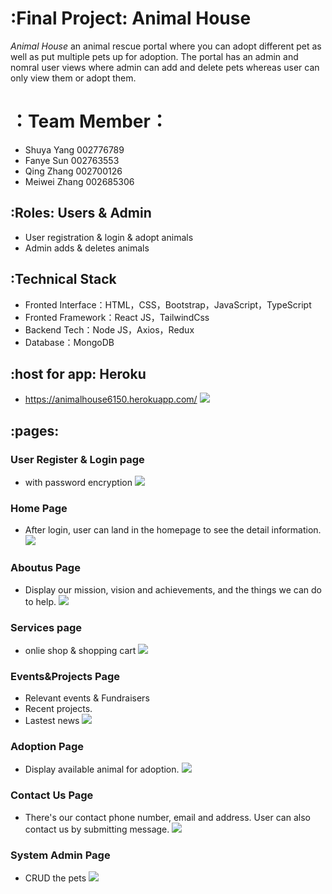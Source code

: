 # :Final Project: Animal House
*Animal House* an animal rescue portal where you can adopt different pet as well as put multiple pets up for adoption. The portal has an admin and nomral user views where admin can add and delete pets whereas user can only view them or adopt them.  

# ：Team Member：
- Shuya Yang   002776789
- Fanye Sun    002763553
- Qing Zhang   002700126
- Meiwei Zhang 002685306

## :Roles: Users & Admin
- User registration & login & adopt animals
- Admin adds & deletes animals 

## :Technical Stack
- Fronted Interface：HTML，CSS，Bootstrap，JavaScript，TypeScript
- Fronted Framework：React JS，TailwindCss
- Backend Tech：Node JS，Axios，Redux
- Database：MongoDB

## :host for app: Heroku
- https://animalhouse6150.herokuapp.com/
![](https://github.com/qingzzzhang/INFO6150_Web_Design_and_User_Experience_2022_finalproject/blob/main/screenshots/heroku.jpeg)

## :pages:
### User Register & Login page
- with password encryption
![](https://github.com/qingzzzhang/INFO6150_Web_Design_and_User_Experience_2022_finalproject/blob/main/screenshots/login%26register.png)

### Home Page
- After login, user can land in the homepage to see the detail information.
![](https://github.com/qingzzzhang/INFO6150_Web_Design_and_User_Experience_2022_finalproject/blob/main/screenshots/home.png)

### Aboutus Page
- Display our mission, vision and achievements, and the things we can do to help.
![](https://github.com/qingzzzhang/INFO6150_Web_Design_and_User_Experience_2022_finalproject/blob/main/screenshots/about.png)

### Services page
- onlie shop & shopping cart
![](https://github.com/qingzzzhang/INFO6150_Web_Design_and_User_Experience_2022_finalproject/blob/main/screenshots/services.png)

### Events&Projects Page
- Relevant events & Fundraisers 
- Recent projects.
- Lastest news
![](https://github.com/qingzzzhang/INFO6150_Web_Design_and_User_Experience_2022_finalproject/blob/main/screenshots/events.png)

### Adoption Page
- Display available animal for adoption.
![](https://github.com/qingzzzhang/INFO6150_Web_Design_and_User_Experience_2022_finalproject/blob/main/screenshots/adoption.png)


### Contact Us Page
- There's our contact phone number, email and address. User can also contact us by submitting message.
![](https://github.com/qingzzzhang/INFO6150_Web_Design_and_User_Experience_2022_finalproject/blob/main/screenshots/contact.png)

### System Admin Page
- CRUD the pets
![](https://github.com/qingzzzhang/INFO6150_Web_Design_and_User_Experience_2022_finalproject/blob/main/screenshots/system.png)



